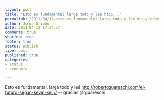 ```yaml
--- 
layout: post
title: "Esto es fundamental largá todo y leé http..."
permalink: /2011/04/12/esto-es-fundamental-larga-todo-y-lee-http/index.html
author: Jorge Grippo
date: 2011-04-12 17:24:57
comments: true
sharing: true
footer: true
status: publish
type: post
published: true
categories: 
- status
- economía

---
```

<!-- 183 -->
Esto es fundamental, largá todo y leé http://robertoguareschi.com/el-futuro-segun-kevin-kelly/ -- gracias @rguareschi

